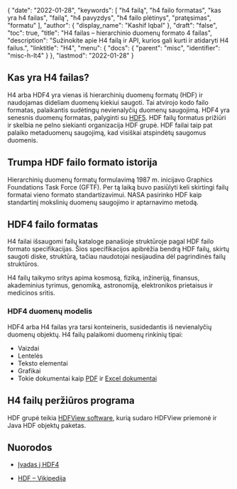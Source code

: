 {
  "date": "2022-01-28",
  "keywords": [
"h4 failą",
"h4 failo formatas",
"kas yra h4 failas",
"failą",
"h4 pavyzdys",
"h4 failo plėtinys",
"pratęsimas",
"formatu"
],
  "author": {
    "display_name": "Kashif Iqbal"
},
  "draft": "false",
  "toc": true,
  "title": "H4 failas – hierarchinio duomenų formato 4 failas",
  "description": "Sužinokite apie H4 failą ir API, kurios gali kurti ir atidaryti H4 failus.",
  "linktitle": "H4",
  "menu": {
    "docs": {
      "parent": "misc",
      "identifier": "misc-h-lt4"
}
},
  "lastmod": "2022-01-28"
}

## Kas yra H4 failas?

H4 arba HDF4 yra vienas iš hierarchinių duomenų formatų (HDF) ir naudojamas dideliam duomenų kiekiui saugoti. Tai atvirojo kodo failo formatas, palaikantis sudėtingų nevienalyčių duomenų saugojimą. HDF4 yra senesnis duomenų formatas, palyginti su [HDF5](/misc/h5/). HDF failų formatus prižiūri ir skelbia ne pelno siekianti organizacija HDF grupė. HDF failai taip pat palaiko metaduomenų saugojimą, kad visiškai atspindėtų saugomus duomenis.

## Trumpa HDF failo formato istorija

Hierarchinių duomenų formatų formulavimą 1987 m. inicijavo Graphics Foundations Task Force (GFTF). Per tą laiką buvo pasiūlyti keli skirtingi failų formatai vieno formato standartizavimui. NASA pasirinko HDF kaip standartinį mokslinių duomenų saugojimo ir aptarnavimo metodą.

## HDF4 failo formatas

H4 failai išsaugomi failų kataloge panašioje struktūroje pagal HDF failo formato specifikacijas. Šios specifikacijos apibrėžia bendrą HDF failų, skirtų saugoti diske, struktūrą, tačiau naudotojai nesijaudina dėl pagrindinės failų struktūros.

H4 failų taikymo sritys apima kosmosą, fiziką, inžineriją, finansus, akademinius tyrimus, genomiką, astronomiją, elektronikos prietaisus ir medicinos sritis.

### HDF4 duomenų modelis

HDF4 arba H4 failas yra tarsi konteineris, susidedantis iš nevienalyčių duomenų objektų. H4 failų palaikomi duomenų rinkinių tipai:

 * Vaizdai
 * Lentelės
 * Teksto elementai
 * Grafikai
 * Tokie dokumentai kaip [PDF](/pdf/) ir [Excel dokumentai](/spreadsheet/)

## H4 failų peržiūros programa

HDF grupė teikia [HDFView software](https://www.hdfgroup.org/solutions/hdf5/), kurią sudaro HDFView priemonė ir Java HDF objektų paketas.

## Nuorodos

* [Įvadas į HDF4](https://www.hdfgroup.org/solutions/hdf4/)

* [HDF – Vikipedija](https://en.wikipedia.org/wiki/Hierarchical_Data_Format)


